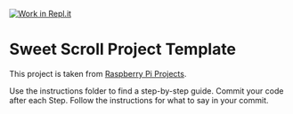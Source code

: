 [![Work in Repl.it](https://classroom.github.com/assets/work-in-replit-14baed9a392b3a25080506f3b7b6d57f295ec2978f6f33ec97e36a161684cbe9.svg)](https://classroom.github.com/online_ide?assignment_repo_id=3878101&assignment_repo_type=AssignmentRepo)
# Sweet Scroll Project Template 

This project is taken from [Raspberry Pi Projects](https://projects.raspberrypi.org/en/projects/sweet-scroll). 

Use the instructions folder to find a step-by-step guide. Commit your code after each Step. Follow the instructions for what to say in your commit. 


